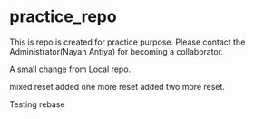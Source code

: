# practice_repo
This is repo is created for practice purpose. Please contact the Administrator(Nayan Antiya) for becoming a collaborator.

A small change from Local repo.

mixed reset
added one more reset
added two more reset.

Testing rebase